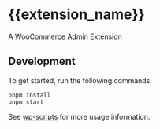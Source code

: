 # {{extension_name}}

A WooCommerce Admin Extension

## Development

To get started, run the following commands:

```text
pnpm install
pnpm start
```

See [wp-scripts](https://github.com/WordPress/gutenberg/tree/master/packages/scripts) for more usage information.


